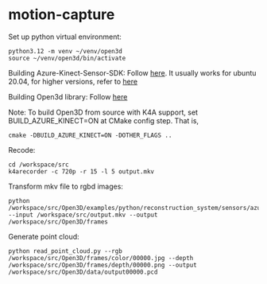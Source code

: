 # motion-capture

Set up python virtual environment:
```
python3.12 -m venv ~/venv/open3d
source ~/venv/open3d/bin/activate
```

Building Azure-Kinect-Sensor-SDK: Follow [here](https://github.com/microsoft/Azure-Kinect-Sensor-SDK/blob/develop/docs/building.md).
 It usually works for ubuntu 20.04, for higher versions, refer to [here](https://github.com/microsoft/Azure-Kinect-Sensor-SDK/issues/1790)

Building Open3d library: Follow [here](https://www.open3d.org/docs/release/compilation.html#compilation)

Note: To build Open3D from source with K4A support, set BUILD_AZURE_KINECT=ON at CMake config step. That is,
```
cmake -DBUILD_AZURE_KINECT=ON -DOTHER_FLAGS ..
```

Recode:
```
cd /workspace/src
k4arecorder -c 720p -r 15 -l 5 output.mkv
```
Transform mkv file to rgbd images:
```
python /workspace/src/Open3D/examples/python/reconstruction_system/sensors/azure_kinect_mkv_reader.py --input /workspace/src/output.mkv --output /workspace/src/Open3D/frames
```
Generate point cloud:
```
python read_point_cloud.py --rgb /workspace/src/Open3D/frames/color/00000.jpg --depth /workspace/src/Open3D/frames/depth/00000.png --output /workspace/src/Open3D/data/output00000.pcd
```
